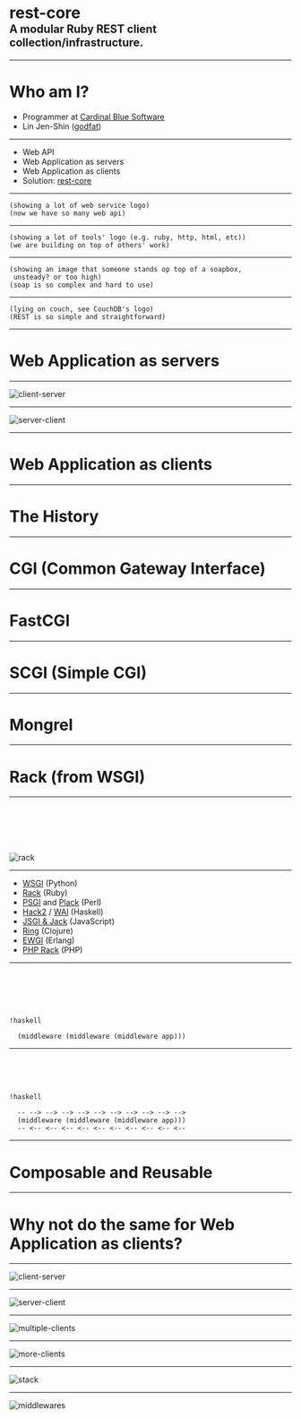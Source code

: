 
# rest-core<br/><small><small>A modular Ruby REST client collection/infrastructure.</small></small>

---

# Who am I?

* Programmer at [Cardinal Blue Software][]
* Lin Jen-Shin ([godfat][])

[Cardinal Blue Software]: http://cardinalblue.com/
[godfat]: http://godfat.org/

---

* Web API
* Web Application as servers
* Web Application as clients
* Solution: [rest-core][]

[rest-core]: https://github.com/cardinalblue/rest-core

---

    (showing a lot of web service logo)
    (now we have so many web api)

---

    (showing a lot of tools' logo (e.g. ruby, http, html, etc))
    (we are building on top of others' work)

---

    (showing an image that someone stands op top of a soapbox,
     unsteady? or too high)
    (soap is so complex and hard to use)

---

    (lying on couch, see CouchDB's logo)
    (REST is so simple and straightforward)

---

# Web Application as servers

---

![client-server](diagram/00-client-server.png)

---

![server-client](diagram/01-server-client.png)

---

# Web Application as clients

---

# The History

---

# CGI (Common Gateway Interface)

---

# FastCGI

---

# SCGI (Simple CGI)

---

# Mongrel

---

# Rack (from WSGI)

---

<br/><br/><br/><br/><br/>![rack](image/rack-logo.png)

---

* [WSGI][] (Python)
* [Rack][] (Ruby)
* [PSGI][] and [Plack][] (Perl)
* [Hack2][] / [WAI][] (Haskell)
* [JSGI & Jack][] (JavaScript)
* [Ring][] (Clojure)
* [EWGI][] (Erlang)
* [PHP Rack][] (PHP)

[WSGI]: http://wsgi.org/
[Rack]: http://github.com/rack/rack
[PSGI]: http://github.com/miyagawa/psgi-specs
[Plack]: http://github.com/miyagawa/Plack
[Hack2]: http://github.com/nfjinjing/hack2
[WAI]: https://github.com/yesodweb/wai
[JSGI & Jack]: https://github.com/tlrobinson/jack
[Ring]: http://github.com/mmcgrana/ring
[EWGI]: http://github.com/skarab/ewgi
[PHP Rack]: http://github.com/jimeh/php-rack

---

<br/><br/><br/><br/>

    !haskell

      (middleware (middleware (middleware app)))

---

<br/><br/><br/>

    !haskell

      -- --> --> --> --> --> --> --> --> --> -->
      (middleware (middleware (middleware app)))
      -- <-- <-- <-- <-- <-- <-- <-- <-- <-- <--

---

# Composable and Reusable

---

# Why not do the same for Web Application as clients?

---

![client-server](diagram/00-client-server.png)

---

![server-client](diagram/01-server-client.png)

---

![multiple-clients](diagram/02-multiple-clients.png)

---

![more-clients](diagram/03-more-clients.png)

---

![stack](diagram/04-stack.png)

---

![middlewares](diagram/05-middlewares.png)
